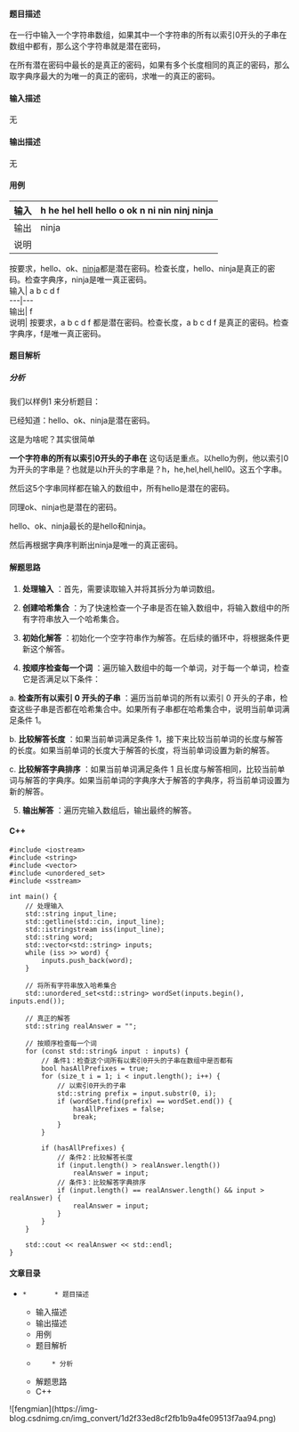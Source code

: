 #### 题目描述

在一行中输入一个字符串数组，如果其中一个字符串的所有以索引0开头的子串在数组中都有，那么这个字符串就是潜在密码，

在所有潜在密码中最长的是真正的密码，如果有多个长度相同的真正的密码，那么取字典序最大的为唯一的真正的密码，求唯一的真正的密码。

#### 输入描述

无

#### 输出描述

无

#### 用例

输入| h he hel hell hello o ok n ni nin ninj ninja  
---|---  
输出| ninja  
说明|
按要求，hello、ok、[ninja](https://so.csdn.net/so/search?q=ninja&spm=1001.2101.3001.7020)都是潜在密码。检查长度，hello、ninja是真正的密码。检查字典序，ninja是唯一真正密码。  
输入| a b c d f  
---|---  
输出| f  
说明| 按要求，a b c d f 都是潜在密码。检查长度，a b c d f 是真正的密码。检查字典序，f是唯一真正密码。  
  
#### 题目解析

##### 分析

我们以样例1 来分析题目：

已经知道：hello、ok、ninja是潜在密码。

这是为啥呢？其实很简单

**一个字符串的所有以索引0开头的子串在**
这句话是重点。以hello为例，他以索引0为开头的字串是？也就是以h开头的字串是？h，he,hel,hell,hell0。这五个字串。

然后这5个字串同样都在输入的数组中，所有hello是潜在的密码。

同理ok、ninja也是潜在的密码。

hello、ok、ninja最长的是hello和ninja。

然后再根据字典序判断出ninja是唯一的真正密码。

#### 解题思路

  1. **处理输入** ：首先，需要读取输入并将其拆分为单词数组。

  2. **创建哈希集合** ：为了快速检查一个子串是否在输入数组中，将输入数组中的所有字符串放入一个哈希集合。

  3. **初始化解答** ：初始化一个空字符串作为解答。在后续的循环中，将根据条件更新这个解答。

  4. **按顺序检查每一个词** ：遍历输入数组中的每一个单词，对于每一个单词，检查它是否满足以下条件：

a. **检查所有以索引 0 开头的子串** ：遍历当前单词的所有以索引 0
开头的子串，检查这些子串是否都在哈希集合中。如果所有子串都在哈希集合中，说明当前单词满足条件 1。

b. **比较解答长度** ：如果当前单词满足条件 1，接下来比较当前单词的长度与解答的长度。如果当前单词的长度大于解答的长度，将当前单词设置为新的解答。

c. **比较解答字典排序** ：如果当前单词满足条件 1
且长度与解答相同，比较当前单词与解答的字典序。如果当前单词的字典序大于解答的字典序，将当前单词设置为新的解答。

  5. **输出解答** ：遍历完输入数组后，输出最终的解答。

#### C++

    
    
    #include <iostream>
    #include <string>
    #include <vector>
    #include <unordered_set>
    #include <sstream>
    
    int main() {
        // 处理输入
        std::string input_line;
        std::getline(std::cin, input_line);
        std::istringstream iss(input_line);
        std::string word;
        std::vector<std::string> inputs;
        while (iss >> word) {
            inputs.push_back(word);
        }
    
        // 将所有字符串放入哈希集合
        std::unordered_set<std::string> wordSet(inputs.begin(), inputs.end());
    
        // 真正的解答
        std::string realAnswer = "";
    
        // 按顺序检查每一个词
        for (const std::string& input : inputs) {
            // 条件1：检查这个词所有以索引0开头的子串在数组中是否都有
            bool hasAllPrefixes = true;
            for (size_t i = 1; i < input.length(); i++) {
                // 以索引0开头的子串
                std::string prefix = input.substr(0, i);
                if (wordSet.find(prefix) == wordSet.end()) {
                    hasAllPrefixes = false;
                    break;
                }
            }
    
            if (hasAllPrefixes) {
                // 条件2：比较解答长度
                if (input.length() > realAnswer.length())
                    realAnswer = input;
                // 条件3：比较解答字典排序
                if (input.length() == realAnswer.length() && input > realAnswer) {
                    realAnswer = input;
                }
            }
        }
    
        std::cout << realAnswer << std::endl;
    }
    
    

#### 文章目录

  *     *       * 题目描述
      * 输入描述
      * 输出描述
      * 用例
      * 题目解析
      *         * 分析
      * 解题思路
      * C++

![fengmian](https://img-
blog.csdnimg.cn/img_convert/1d2f33ed8cf2fb1b9a4fe09513f7aa94.png)

